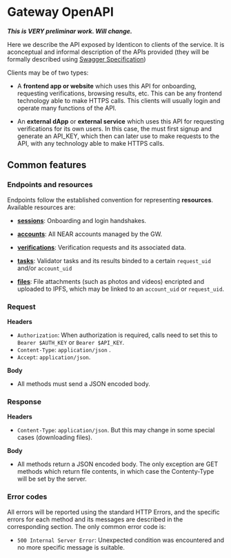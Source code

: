 # Gateway OpenAPI

***This is VERY preliminar work. Will change.*** 

Here we describe the API exposed by Identicon to clients of the service. It is aconceptual and informal description of the APIs provided (they will be formally described using [Swagger Specification](https://swagger.io/specification/))

Clients may be of two types:

- A **frontend app or website** which uses this API for onboarding, requesting verifications, browsing results, etc. This can be any frontend technology able to make HTTPS calls. This clients will usually login and operate many functions of the API.

- An **external dApp** or **external service** which uses this API for requesting verifications for its own users. In this case, the must first signup and generate an API_KEY, which then can later use to make requests to the API, with any technology able to make HTTPS calls.

## Common features ##

### Endpoints and resources

Endpoints follow the established convention for representing **resources**. Available resources are:

- **[sessions](./sessions-api.md)**: Onboarding and login handshakes.

- **[accounts](./accounts-api.md)**: All NEAR accounts managed by the GW.

- **[verifications](./verifications-api.md)**: Verification requests and its associated data.

- **[tasks]()**: Validator tasks and its results binded to a certain `request_uid` and/or `account_uid`

- **[files]()**: File attachments (such as photos and videos) encripted and uploaded to IPFS, which may be linked to an `account_uid` or `request_uid`.

### Request

**Headers**
- `Authorization`: When authorization is required,  calls need to set this to `Bearer $AUTH_KEY` or `Bearer $API_KEY`.
- `Content-Type`: `application/json` .
- `Accept`: `application/json`.

**Body**
- All methods must send a JSON encoded body.

### Response

**Headers**
- `Content-Type`: `application/json`. But this may change in some special cases (downloading files).

**Body**
- All methods return a JSON encoded body. The only exception are GET methods which return file contents, in which case the Contenty-Type will be set by the server.

### Error codes

All errors will be reported using the standard HTTP Errors, and the specific errors for each method and its messages are described in the corresponding section. The only common error code is:
- `500 Internal Server Error`: Unexpected condition was encountered and no more specific message is suitable.
